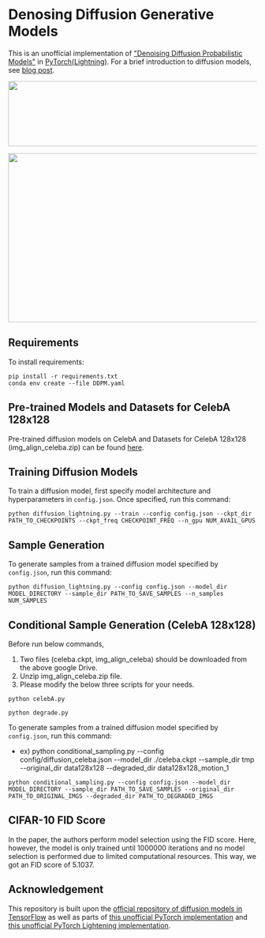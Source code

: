 # Denosing Diffusion Generative Models

This is an unofficial implementation of ["Denoising Diffusion Probabilistic Models"](https://arxiv.org/abs/2006.11239) in [PyTorch(Lightning)](https://github.com/PyTorchLightning/pytorch-lightning). For a brief introduction to diffusion models, see [blog post](https://hmdolatabadi.github.io/posts/2020/09/ddp/).

<p align="center">
  <img width="522" height="132" src="/misc/DDP.gif">
</p>
<p align="center">
  <img width="680" height="342" src="/misc/cifar10.png">
</p>

## Requirements

To install requirements:

```setup
pip install -r requirements.txt
conda env create --file DDPM.yaml
```

## Pre-trained Models and Datasets for CelebA 128x128

Pre-trained diffusion models on CelebA and Datasets for CelebA 128x128 (img_align_celeba.zip) can be found [here](https://drive.google.com/drive/folders/1LziVrfaoFZV6aUa7X9S768S_NS4SM-a9?usp=sharing).


## Training Diffusion Models

To train a diffusion model, first specify model architecture and hyperparameters in `config.json`. Once specified, run this command:

```train
python diffusion_lightning.py --train --config config.json --ckpt_dir PATH_TO_CHECKPOINTS --ckpt_freq CHECKPOINT_FREQ --n_gpu NUM_AVAIL_GPUS
```

## Sample Generation

To generate samples from a trained diffusion model specified by `config.json`, run this command:

```eval
python diffusion_lightning.py --config config.json --model_dir MODEL_DIRECTORY --sample_dir PATH_TO_SAVE_SAMPLES --n_samples NUM_SAMPLES
```

## Conditional Sample Generation (CelebA 128x128)

Before run below commands, 
1) Two files (celeba.ckpt, img_align_celeba) should be downloaded from the above google Drive.
2) Unzip img_align_celeba.zip file.
3) Please modify the below three scripts for your needs.

```make original celebA 128 x 128 test datasets 
python celebA.py
```

```make degraded celebA 128 x 128 test datasets 
python degrade.py
```

To generate samples from a trained diffusion model specified by `config.json`, run this command:
 - ex) python conditional_sampling.py --config config/diffusion_celeba.json --model_dir ./celeba.ckpt --sample_dir tmp --original_dir data128x128 --degraded_dir data128x128_motion_1

```eval
python conditional_sampling.py --config config.json --model_dir MODEL_DIRECTORY --sample_dir PATH_TO_SAVE_SAMPLES --original_dir PATH_TO_ORIGINAL_IMGS --degraded_dir PATH_TO_DEGRADED_IMGS
```

## CIFAR-10 FID Score

In the paper, the authors perform model selection using the FID score. Here, however, the model is only trained until 1000000 iterations and no model selection is performed due to limited computational resources. This way, we got an FID score of 5.1037.

## Acknowledgement

This repository is built upon the [official repository of diffusion models in TensorFlow](https://github.com/hojonathanho/diffusion) as well as parts of [this unofficial PyTorch implementation](https://github.com/rosinality/denoising-diffusion-pytorch) and [this unofficial PyTorch Lightening implementation](https://github.com/hmdolatabadi/denoising_diffusion).
